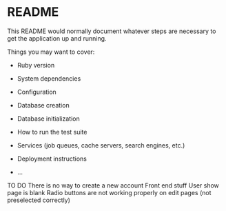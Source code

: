 # README

This README would normally document whatever steps are necessary to get the
application up and running.

Things you may want to cover:

* Ruby version

* System dependencies

* Configuration

* Database creation

* Database initialization

* How to run the test suite

* Services (job queues, cache servers, search engines, etc.)

* Deployment instructions

* ...

TO DO
There is no way to create a new account
Front end stuff
User show page is blank
Radio buttons are not working properly on edit pages (not preselected correctly)

